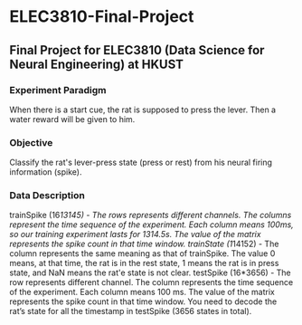# ELEC3810-Final-Project
## Final Project for ELEC3810 (Data Science for Neural Engineering) at HKUST

### Experiment Paradigm
When there is a start cue, the rat is supposed to press the lever. Then a water reward will be given to him.

### Objective
Classify the rat's lever-press state (press or rest) from his neural firing information (spike).

### Data Description
trainSpike (16*13145) - The rows represents different channels. The columns represent the time sequence of the experiment. Each column means 100ms, so our training experiment lasts for 1314.5s. The value of the matrix represents the spike count in that time window.
trainState (1*14152) - The column represents the same meaning as that of trainSpike. The value 0 means, at that time, the rat is in the rest state, 1 means the rat is in press state, and NaN means the rat'e state is not clear.
testSpike (16*3656) - The row represents different channel. The column represents the time sequence of the experiment. Each column means 100 ms. The value of the matrix represents the spike count in that time window. You need to decode the rat’s state for all the timestamp in testSpike (3656 states in total).
